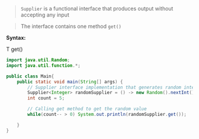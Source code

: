 <!-- https://www.educative.io/answers/what-is-the-supplier-functional-interface-in-java -->

> `Supplier` is a functional interface that produces output without accepting any input

> The interface contains one method `get()`


**Syntax:**

T get()

```java
import java.util.Random;
import java.util.function.*;

public class Main{
    public static void main(String[] args) {
        // Supplier interface implementation that generates random integer value
        Supplier<Integer> randomSupplier = () -> new Random().nextInt();
        int count = 5;

        // Calling get method to get the random value
        while(count-- > 0) System.out.println(randomSupplier.get());

    }
}
```